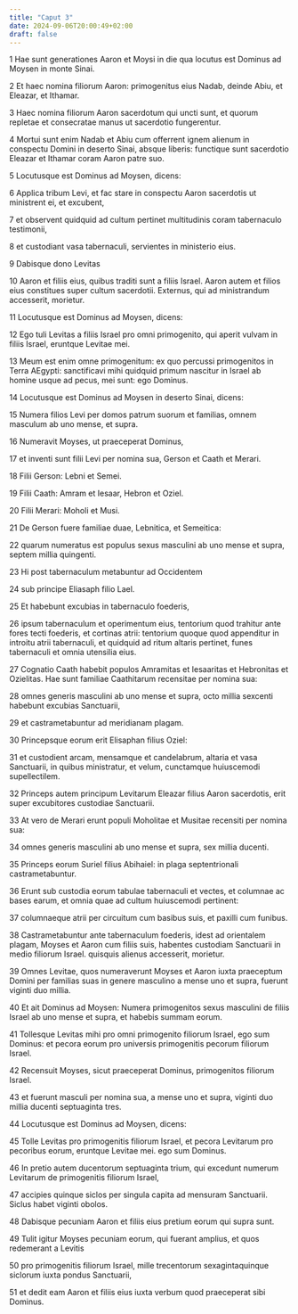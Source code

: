 ```yaml
---
title: "Caput 3"
date: 2024-09-06T20:00:49+02:00
draft: false
---
```



1 Hae sunt generationes Aaron et Moysi in die qua locutus est Dominus ad Moysen in monte Sinai.

2 Et haec nomina filiorum Aaron: primogenitus eius Nadab, deinde Abiu, et Eleazar, et Ithamar.

3 Haec nomina filiorum Aaron sacerdotum qui uncti sunt, et quorum repletae et consecratae manus ut sacerdotio fungerentur.

4 Mortui sunt enim Nadab et Abiu cum offerrent ignem alienum in conspectu Domini in deserto Sinai, absque liberis: functique sunt sacerdotio Eleazar et Ithamar coram Aaron patre suo.

5 Locutusque est Dominus ad Moysen, dicens:

6 Applica tribum Levi, et fac stare in conspectu Aaron sacerdotis ut ministrent ei, et excubent,

7 et observent quidquid ad cultum pertinet multitudinis coram tabernaculo testimonii,

8 et custodiant vasa tabernaculi, servientes in ministerio eius.

9 Dabisque dono Levitas

10 Aaron et filiis eius, quibus traditi sunt a filiis Israel. Aaron autem et filios eius constitues super cultum sacerdotii. Externus, qui ad ministrandum accesserit, morietur.

11 Locutusque est Dominus ad Moysen, dicens:

12 Ego tuli Levitas a filiis Israel pro omni primogenito, qui aperit vulvam in filiis Israel, eruntque Levitae mei.

13 Meum est enim omne primogenitum: ex quo percussi primogenitos in Terra AEgypti: sanctificavi mihi quidquid primum nascitur in Israel ab homine usque ad pecus, mei sunt: ego Dominus.

14 Locutusque est Dominus ad Moysen in deserto Sinai, dicens:

15 Numera filios Levi per domos patrum suorum et familias, omnem masculum ab uno mense, et supra.

16 Numeravit Moyses, ut praeceperat Dominus,

17 et inventi sunt filii Levi per nomina sua, Gerson et Caath et Merari.

18 Filii Gerson: Lebni et Semei.

19 Filii Caath: Amram et Iesaar, Hebron et Oziel.

20 Filii Merari: Moholi et Musi.

21 De Gerson fuere familiae duae, Lebnitica, et Semeitica:

22 quarum numeratus est populus sexus masculini ab uno mense et supra, septem millia quingenti.

23 Hi post tabernaculum metabuntur ad Occidentem

24 sub principe Eliasaph filio Lael.

25 Et habebunt excubias in tabernaculo foederis,

26 ipsum tabernaculum et operimentum eius, tentorium quod trahitur ante fores tecti foederis, et cortinas atrii: tentorium quoque quod appenditur in introitu atrii tabernaculi, et quidquid ad ritum altaris pertinet, funes tabernaculi et omnia utensilia eius.

27 Cognatio Caath habebit populos Amramitas et Iesaaritas et Hebronitas et Ozielitas. Hae sunt familiae Caathitarum recensitae per nomina sua:

28 omnes generis masculini ab uno mense et supra, octo millia sexcenti habebunt excubias Sanctuarii,

29 et castrametabuntur ad meridianam plagam.

30 Princepsque eorum erit Elisaphan filius Oziel:

31 et custodient arcam, mensamque et candelabrum, altaria et vasa Sanctuarii, in quibus ministratur, et velum, cunctamque huiuscemodi supellectilem.

32 Princeps autem principum Levitarum Eleazar filius Aaron sacerdotis, erit super excubitores custodiae Sanctuarii.

33 At vero de Merari erunt populi Moholitae et Musitae recensiti per nomina sua:

34 omnes generis masculini ab uno mense et supra, sex millia ducenti.

35 Princeps eorum Suriel filius Abihaiel: in plaga septentrionali castrametabuntur.

36 Erunt sub custodia eorum tabulae tabernaculi et vectes, et columnae ac bases earum, et omnia quae ad cultum huiuscemodi pertinent:

37 columnaeque atrii per circuitum cum basibus suis, et paxilli cum funibus.

38 Castrametabuntur ante tabernaculum foederis, idest ad orientalem plagam, Moyses et Aaron cum filiis suis, habentes custodiam Sanctuarii in medio filiorum Israel. quisquis alienus accesserit, morietur.

39 Omnes Levitae, quos numeraverunt Moyses et Aaron iuxta praeceptum Domini per familias suas in genere masculino a mense uno et supra, fuerunt viginti duo millia.

40 Et ait Dominus ad Moysen: Numera primogenitos sexus masculini de filiis Israel ab uno mense et supra, et habebis summam eorum.

41 Tollesque Levitas mihi pro omni primogenito filiorum Israel, ego sum Dominus: et pecora eorum pro universis primogenitis pecorum filiorum Israel.

42 Recensuit Moyses, sicut praeceperat Dominus, primogenitos filiorum Israel.

43 et fuerunt masculi per nomina sua, a mense uno et supra, viginti duo millia ducenti septuaginta tres.

44 Locutusque est Dominus ad Moysen, dicens:

45 Tolle Levitas pro primogenitis filiorum Israel, et pecora Levitarum pro pecoribus eorum, eruntque Levitae mei. ego sum Dominus.

46 In pretio autem ducentorum septuaginta trium, qui excedunt numerum Levitarum de primogenitis filiorum Israel,

47 accipies quinque siclos per singula capita ad mensuram Sanctuarii. Siclus habet viginti obolos.

48 Dabisque pecuniam Aaron et filiis eius pretium eorum qui supra sunt.

49 Tulit igitur Moyses pecuniam eorum, qui fuerant amplius, et quos redemerant a Levitis

50 pro primogenitis filiorum Israel, mille trecentorum sexagintaquinque siclorum iuxta pondus Sanctuarii,

51 et dedit eam Aaron et filiis eius iuxta verbum quod praeceperat sibi Dominus.

